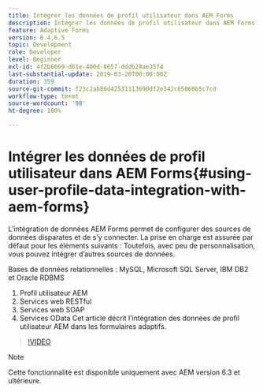 ```yaml
---
title: Intégrer les données de profil utilisateur dans AEM Forms
description: Intégrer les données de profil utilisateur dans AEM Forms
feature: Adaptive Forms
version: 6.4,6.5
topic: Development
role: Developer
level: Beginner
exl-id: 4f2b6669-d61e-400d-8657-dddb28ae35f4
last-substantial-update: 2019-03-20T00:00:00Z
duration: 359
source-git-commit: f23c2ab86d42531113690df2e342c65060b5c7cd
workflow-type: tm+mt
source-wordcount: '98'
ht-degree: 100%

---
```


# Intégrer les données de profil utilisateur dans AEM Forms{#using-user-profile-data-integration-with-aem-forms}

L’intégration de données AEM Forms permet de configurer des sources de données disparates et de s’y connecter. La prise en charge est assurée par défaut pour les éléments suivants : Toutefois, avec peu de personnalisation, vous pouvez intégrer d’autres sources de données.

Bases de données relationnelles : MySQL, Microsoft SQL Server, IBM DB2 et Oracle RDBMS

1. Profil utilisateur AEM
1. Services web RESTful
1. Services web SOAP
1. Services OData
Cet article décrit l’intégration des données de profil utilisateur AEM dans les formulaires adaptifs.

>[!VIDEO](https://video.tv.adobe.com/v/17432?quality=12&learn=on)

>[!NOTE]
>
>Cette fonctionnalité est disponible uniquement avec AEM version 6.3 et ultérieure.
